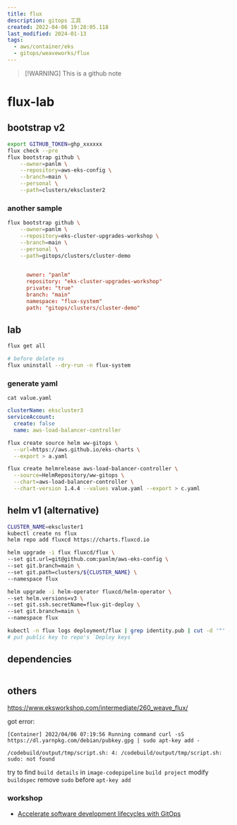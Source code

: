 ```yaml
---
title: flux
description: gitops 工具
created: 2022-04-06 19:28:05.118
last_modified: 2024-01-13
tags:
  - aws/container/eks
  - gitops/weaveworks/flux
---
```

> [!WARNING] This is a github note

# flux-lab
## bootstrap v2
```sh
export GITHUB_TOKEN=ghp_xxxxxx
flux check --pre
flux bootstrap github \
    --owner=panlm \
    --repository=aws-eks-config \
    --branch=main \
    --personal \
    --path=clusters/ekscluster2

```

### another sample
```sh
flux bootstrap github \
    --owner=panlm \
    --repository=eks-cluster-upgrades-workshop \
    --branch=main \
    --personal \
    --path=gitops/clusters/cluster-demo
    
```

```conf
      owner: "panlm"
      repository: "eks-cluster-upgrades-workshop"
      private: "true"
      branch: "main"
      namespace: "flux-system"
      path: "gitops/clusters/cluster-demo"

```

## lab
```sh
flux get all

# before delete ns
flux uninstall --dry-run -n flux-system
```

### generate yaml
`cat value.yaml`
```yaml
clusterName: ekscluster3
serviceAccount:
  create: false
  name: aws-load-balancer-controller
```

```sh
flux create source helm ww-gitops \
  --url=https://aws.github.io/eks-charts \
  --export > a.yaml

flux create helmrelease aws-load-balancer-controller \
  --source=HelmRepository/ww-gitops \
  --chart=aws-load-balancer-controller \
  --chart-version 1.4.4 --values value.yaml --export > c.yaml
```

## helm v1 (alternative)
```sh
CLUSTER_NAME=ekscluster1
kubectl create ns flux
helm repo add fluxcd https://charts.fluxcd.io 

helm upgrade -i flux fluxcd/flux \
--set git.url=git@github.com:panlm/aws-eks-config \
--set git.branch=main \
--set git.path=clusters/${CLUSTER_NAME} \
--namespace flux

helm upgrade -i helm-operator fluxcd/helm-operator \
--set helm.versions=v3 \
--set git.ssh.secretName=flux-git-deploy \
--set git.branch=main \
--namespace flux

kubectl -n flux logs deployment/flux | grep identity.pub | cut -d '"' -f2
# put public key to repo's `Deploy keys`

```

## dependencies
```
```

## others
https://www.eksworkshop.com/intermediate/260_weave_flux/

got error:
```
[Container] 2022/04/06 07:19:56 Running command curl -sS https://dl.yarnpkg.com/debian/pubkey.gpg | sudo apt-key add -  

/codebuild/output/tmp/script.sh: 4: /codebuild/output/tmp/script.sh: sudo: not found
```

try to find `build details` in `image-codepipeline` `build project`
modify `buildspec`
remove `sudo` before `apt-key add`

### workshop
- [Accelerate software development lifecycles with GitOps](https://catalog.us-east-1.prod.workshops.aws/workshops/20f7b273-ed55-411f-8c9c-4dc9e5ff8677/en-US)



